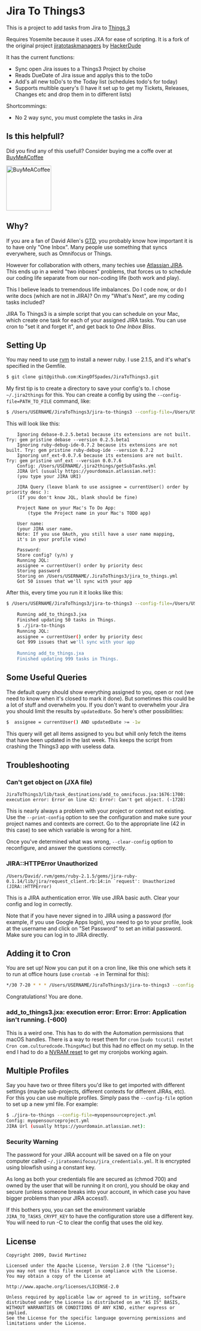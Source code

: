 # Jira To Things3

This is a project to add tasks from Jira to [Things 3](https://culturedcode.com/things/)

Requires Yosemite because it uses JXA for ease of scripting. It is a fork of the original project [jiratotaskmanagers](https://github.com/hackerdude/) by [HackerDude](https://github.com/hackerdude)

It has the current functions:
- Sync open Jira issues to a Things3 Project by choise
- Reads DueDate of Jira issue and applys this to the toDo
- Add's all new toDo's to the Today list (schedules todo's for today)
- Supports multible query's (I have it set up to get my Tickets, Releases, Changes etc and drop them in to different lists)

Shortcommings:
- No 2 way sync, you must complete the tasks in Jira

## Is this helpfull?
Did you find any of this usefull? Consider buying me a coffe over at [BuyMeACoffee](https://www.buymeacoffee.com/cabenstein)

[<img src="https://cdn.buymeacoffee.com/buttons/v2/default-yellow.png" alt="BuyMeACoffee" width="120">](https://www.buymeacoffee.com/cabenstein)

## Why?

If you are a fan of David Allen's [GTD](http://gettingthingsdone.com/ "Getting Things Done"), you probably know how important it is to have only "One Inbox". Many people use something that syncs everywhere, such as Omnifocus or Things.

However for collaboration with others, many techies use [Atlassian JIRA](https://www.atlassian.com/software/jira "Atlassian JIRA Product page"). This ends up in a weird "two inboxes" problems, that forces us to schedule our coding life separate from our non-coding life (both work and play).

This I believe leads to tremendous life imbalances. Do I code now, or do I write docs (which are not in JIRA)? On my "What's Next", are my coding tasks included?

JIRA To Things3 is a simple script that you can schedule on your Mac, which create one task for each of your assigned JIRA tasks. You can use cron to "set it and forget it", and get back to *One Inbox Bliss*.

## Setting Up

You may need to use [rvm](https://rvm.io/rvm/install) to install a newer ruby. I use 2.1.5, and it's what's specified in the Gemfile.

```bash
$ git clone git@github.com:KingOfSpades/JiraToThings3.git
```

My first tip is to create a directory to save your config's to. I chose `~/.jira2things` for this. You can create a config by using the `--config-file=PATH_TO_FILE` command, like:

```bash
$ /Users/USERNAME/JiraToThings3/jira-to-things3 --config-file=/Users/USERNAME/.jira2things/getTickets.yml
```

This will look like this:
```
    Ignoring debase-0.2.5.beta1 because its extensions are not built. Try: gem pristine debase --version 0.2.5.beta1
    Ignoring ruby-debug-ide-0.7.2 because its extensions are not built. Try: gem pristine ruby-debug-ide --version 0.7.2
    Ignoring unf_ext-0.0.7.6 because its extensions are not built. Try: gem pristine unf_ext --version 0.0.7.6
    Config: /Users/USERNAME/.jira2things/getSubTasks.yml
	JIRA Url (usually https://yourdomain.atlassian.net):
    (you type your JIRA URI)

	JIRA Query (leave blank to use assignee = currentUser() order by priority desc ):
	(If you don't know JQL, blank should be fine)
	
    Project Name on your Mac's To Do App:
	    (type the Project name in your Mac's TODO app)
	
    User name:
    (your JIRA user name.
    Note: If you use OAuth, you still have a user name mapping,
    it's in your profile view)

	Password:
	Store config? (y/n) y
	Running JQL:
	assignee = currentUser() order by priority desc
	Storing password
	Storing on /Users/USERNAME/.JiraToThings3/jira_to_things.yml
	Got 50 issues that we'll sync with your app
```
After this, every time you run it it looks like this:
```bash
$ /Users/USERNAME/JiraToThings3/jira-to-things3 --config-file=/Users/USERNAME/.jira2things/getTickets.yml
```
```bash
	Running add_to_things3.jxa
	Finished updating 50 tasks in Things.
	$ ./jira-to-things
	Running JQL:
	assignee = currentUser() order by priority desc
	Got 999 issues that we'll sync with your app
	
	Running add_to_things.jxa
	Finished updating 999 tasks in Things.
```
## Some Useful Queries

The default query should show everything assigned to you, open or not (we need to know when it's closed to mark it done). But sometimes this could be a lot of stuff and overwhelm you. If you don't want to overwhelm your Jira you should limit the results by `updatedDate`. So here's other possibilities:

```bash
$  assignee = currentUser() AND updatedDate >= -1w
```

This query will get all items assigned to you but whill only fetch the items that have been updated in the last week. This keeps the script from crashing the Things3 app with useless data.

## Troubleshooting

### Can't get object on (JXA file)
``
JiraToThings3/lib/task_destinations/add_to_omnifocus.jxa:1676:1700: execution error: Error on line 42: Error: Can't get object. (-1728)
``

This is nearly always a problem with your project or context not existing. Use the `--print-config` option to see the configuration and make sure your project names and contexts are correct. Go to the appropriate line (42 in this case) to see which variable is wrong for a hint.

Once you've determined what was wrong, `--clear-config` option to reconfigure, and answer the questions correctly.

### JIRA::HTTPError Unauthorized

```
/Users/David/.rvm/gems/ruby-2.1.5/gems/jira-ruby-0.1.14/lib/jira/request_client.rb:14:in `request': Unauthorized (JIRA::HTTPError)
```

This is a JIRA authentication error. We use JIRA basic auth. Clear your config and log in correctly.

Note that if you have never signed in to JIRA using a password (for example, if you use Google Apps login), you need to go to your profile, look at the username and click on "Set Password" to set an initial password. Make sure you can log in to JIRA directly.


## Adding it to Cron

You are set up! Now you can put it on a cron line, like this one which sets it to run at office
hours (use `crontab -e` in Terminal for this):
```bash
*/30 7-20 * * * /Users/USERNAME/JiraToThings3/jira-to-things3 --config-file=/Users/USERNAME/.jira2things/getTickets.yml >> /Users/USERNAME/.jira2things/sync.log 2>&1
```
Congratulations!  You are done.

### add_to_things3.jxa: execution error: Error: Error: Application isn't running. (-600)

This is a weird one. This has to do with the Automation permissions that macOS handles. There is a way to reset them for `cron` (`sudo tccutil restet Cron com.culturedcode.ThingsMac`) but this had no effect on my setup. In the end I had to do a [NVRAM reset](https://support.apple.com/en-us/HT204063) to get my cronjobs working again.

## Multiple Profiles

Say you have two or three filters you'd like to get imported with different settings (maybe sub-projects, different contexts for different JIRAs, etc). For this you can use multiple profiles. Simply pass the `--config-file` option to set up a new yml file. For example:

```bash
$ ./jira-to-things --config-file=myopensourceproject.yml
Config: myopensourceproject.yml
JIRA Url (usually https://yourdomain.atlassian.net):
```

### Security Warning

The password for your JIRA account will be saved on a file on your computer called
`~/.jiratoomnifocus/jira_credentials.yml`. It is encrypted using blowfish using a constant key.

As long as both your credentials file are secured as (chmod 700) and owned by the user that will be running it on cron), you should be okay and secure (unless someone breaks into your account, in which case you have bigger problems than your JIRA access!).

If this bothers you, you can set the environment variable `JIRA_TO_TASKS_CRYPT_KEY` to have the configuration store use a different key. You will need to run -C to clear the config that uses the old key.

## License
```text
Copyright 2009, David Martinez

Licensed under the Apache License, Version 2.0 (the "License");
you may not use this file except in compliance with the License.
You may obtain a copy of the License at

http://www.apache.org/licenses/LICENSE-2.0

Unless required by applicable law or agreed to in writing, software
distributed under the License is distributed on an "AS IS" BASIS,
WITHOUT WARRANTIES OR CONDITIONS OF ANY KIND, either express or implied.
See the License for the specific language governing permissions and
limitations under the License.
```
